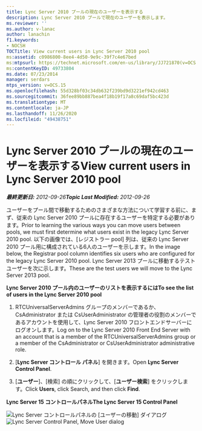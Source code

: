 ```yaml
---
title: Lync Server 2010 プールの現在のユーザーを表示する
description: Lync Server 2010 プールで現在のユーザーを表示します。
ms.reviewer: ''
ms.author: v-lanac
author: lanachin
f1.keywords:
- NOCSH
TOCTitle: View current users in Lync Server 2010 pool
ms:assetid: c0986800-8ee4-4d50-9e9c-39f7c4e67bed
ms:mtpsurl: https://technet.microsoft.com/en-us/library/JJ721870(v=OCS.15)
ms:contentKeyID: 49733804
ms.date: 07/23/2014
manager: serdars
mtps_version: v=OCS.15
ms.openlocfilehash: 55d328bf03c34db632f239bd9d3221ef942cd463
ms.sourcegitcommit: 36fee89bb887bea4f18b19f17a8c69daf5bc423d
ms.translationtype: MT
ms.contentlocale: ja-JP
ms.lasthandoff: 11/26/2020
ms.locfileid: "49438751"
---
```

# <a name="view-current-users-in-lync-server-2010-pool"></a><span data-ttu-id="8247b-103">Lync Server 2010 プールの現在のユーザーを表示する</span><span class="sxs-lookup"><span data-stu-id="8247b-103">View current users in Lync Server 2010 pool</span></span>

<div data-xmlns="http://www.w3.org/1999/xhtml">

<div class="topic" data-xmlns="http://www.w3.org/1999/xhtml" data-msxsl="urn:schemas-microsoft-com:xslt" data-cs="https://msdn.microsoft.com/">

<div data-asp="https://msdn2.microsoft.com/asp">



</div>

<div id="mainSection">

<div id="mainBody"><span data-ttu-id="8247b-104">

<span> </span></span><span class="sxs-lookup"><span data-stu-id="8247b-104">

<span> </span></span></span>

<span data-ttu-id="8247b-105">_**最終更新日:** 2012-09-26_</span><span class="sxs-lookup"><span data-stu-id="8247b-105">_**Topic Last Modified:** 2012-09-26_</span></span>

<span data-ttu-id="8247b-106">ユーザーをプール間で移動するためのさまざまな方法について学習する前に、まず、従来の Lync Server 2010 プールに存在するユーザーを特定する必要があります。</span><span class="sxs-lookup"><span data-stu-id="8247b-106">Prior to learning the various ways you can move users between pools, we must first determine what users exist in the legacy Lync Server 2010 pool.</span></span> <span data-ttu-id="8247b-107">以下の画像では、[レジストラー pool] 列は、従来の Lync Server 2010 プール用に構成されている6人のユーザーを示します。</span><span class="sxs-lookup"><span data-stu-id="8247b-107">In the image below, the Registrar pool column identifies six users who are configured for the legacy Lync Server 2010 pool.</span></span> <span data-ttu-id="8247b-108">Lync Server 2013 プールに移動するテストユーザーを次に示します。</span><span class="sxs-lookup"><span data-stu-id="8247b-108">These are the test users we will move to the Lync Server 2013 pool.</span></span>

<span data-ttu-id="8247b-109">**Lync Server 2010 プール内のユーザーのリストを表示するには**</span><span class="sxs-lookup"><span data-stu-id="8247b-109">**To see the list of users in the Lync Server 2010 pool**</span></span>

1.  <span data-ttu-id="8247b-110">RTCUniversalServerAdmins グループのメンバーであるか、CsAdministrator または CsUserAdministrator の管理者の役割のメンバーであるアカウントを使用して、Lync Server 2010 フロントエンドサーバーにログオンします。</span><span class="sxs-lookup"><span data-stu-id="8247b-110">Log on to the Lync Server 2010 Front End Server with an account that is a member of the RTCUniversalServerAdmins group or a member of the CsAdministrator or CsUserAdministrator administrative role.</span></span>

2.  <span data-ttu-id="8247b-111">[**Lync Server コントロール パネル**] を開きます。</span><span class="sxs-lookup"><span data-stu-id="8247b-111">Open **Lync Server Control Panel**.</span></span>

3.  <span data-ttu-id="8247b-112">[**ユーザー**]、[検索] の順にクリックして、[**ユーザー検索**] をクリックします。</span><span class="sxs-lookup"><span data-stu-id="8247b-112">Click **Users**, click Search, and then click **Find**.</span></span>

<span data-ttu-id="8247b-113">**Lync Server 15 コントロールパネル**</span><span class="sxs-lookup"><span data-stu-id="8247b-113">**The Lync Server 15 Control Panel**</span></span>

<span data-ttu-id="8247b-114">![Lync Server コントロールパネルの [ユーザーの移動] ダイアログ](images/JJ721870.a2bce284-0392-4db3-9bb2-9f12699738e7(OCS.15).jpg "Lync Server コントロールパネルの [ユーザーの移動] ダイアログ")</span><span class="sxs-lookup"><span data-stu-id="8247b-114">![Lync Server Control Panel, Move User dialog](images/JJ721870.a2bce284-0392-4db3-9bb2-9f12699738e7(OCS.15).jpg "Lync Server Control Panel, Move User dialog")</span></span>

<span data-ttu-id="8247b-115"></div>

<span> </span>

</div>

</div>

</span><span class="sxs-lookup"><span data-stu-id="8247b-115"></div>

<span> </span>

</div>

</div>

</span></span></div>

